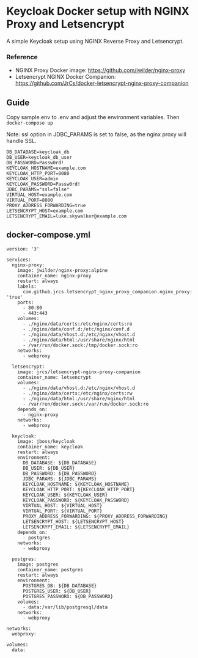 # Keycloak Docker setup with NGINX Proxy and Letsencrypt

A simple Keycloak setup using NGINX Reverse Proxy and Letsencrypt.

### Reference
* NGINX Proxy Docker image: https://github.com/jwilder/nginx-proxy
* Letsencrypt NGINX Docker Companion: https://github.com/JrCs/docker-letsencrypt-nginx-proxy-companion

## Guide
Copy sample.env to .env and adjust the environment variables.
Then ```docker-compose up```

Note: ssl option in JDBC_PARAMS is set to false, as the nginx proxy will handle SSL.
```
DB_DATABASE=keycloak_db
DB_USER=keycloak_db_user
DB_PASSWORD=Passw0rd!
KEYCLOAK_HOSTNAME=example.com
KEYCLOAK_HTTP_PORT=8080
KEYCLOAK_USER=admin
KEYCLOAK_PASSWORD=Passw0rd!
JDBC_PARAMS="ssl=false" 
VIRTUAL_HOST=example.com
VIRTUAL_PORT=8080
PROXY_ADDRESS_FORWARDING=true
LETSENCRYPT_HOST=example.com
LETSENCRYPT_EMAIL=luke.skywalker@example.com
```

## docker-compose.yml

```
version: '3'

services:
  nginx-proxy:
    image: jwilder/nginx-proxy:alpine
    container_name: nginx-proxy
    restart: always
    labels:
      com.github.jrcs.letsencrypt_nginx_proxy_companion.nginx_proxy: 'true'
    ports:
      - 80:80
      - 443:443
    volumes:
      - ./nginx/data/certs:/etc/nginx/certs:ro
      - ./nginx/data/conf.d:/etc/nginx/conf.d
      - ./nginx/data/vhost.d:/etc/nginx/vhost.d
      - ./nginx/data/html:/usr/share/nginx/html
      - /var/run/docker.sock:/tmp/docker.sock:ro
    networks:
      - webproxy

  letsencrypt:
    image: jrcs/letsencrypt-nginx-proxy-companion
    container_name: letsencrypt
    volumes:
      - ./nginx/data/vhost.d:/etc/nginx/vhost.d
      - ./nginx/data/certs:/etc/nginx/certs:rw
      - ./nginx/data/html:/usr/share/nginx/html
      - /var/run/docker.sock:/var/run/docker.sock:ro
    depends_on:
      - nginx-proxy
    networks:
      - webproxy

  keycloak:
    image: jboss/keycloak
    container_name: keycloak
    restart: always
    environment: 
      DB_DATABASE: ${DB_DATABASE}
      DB_USER: ${DB_USER}
      DB_PASSWORD: ${DB_PASSWORD}
      JDBC_PARAMS: ${JDBC_PARAMS}
      KEYCLOAK_HOSTNAME: ${KEYCLOAK_HOSTNAME}
      KEYCLOAK_HTTP_PORT: ${KEYCLOAK_HTTP_PORT}
      KEYCLOAK_USER: ${KEYCLOAK_USER}
      KEYCLOAK_PASSWORD: ${KEYCLOAK_PASSWORD}
      VIRTUAL_HOST: ${VIRTUAL_HOST}
      VIRTUAL_PORT: ${VIRTUAL_PORT}
      PROXY_ADDRESS_FORWARDING: ${PROXY_ADDRESS_FORWARDING}
      LETSENCRYPT_HOST: ${LETSENCRYPT_HOST}
      LETSENCRYPT_EMAIL: ${LETSENCRYPT_EMAIL}
    depends_on:
      - postgres
    networks:
      - webproxy

  postgres:
    image: postgres
    container_name: postgres
    restart: always
    environment:
      POSTGRES_DB: ${DB_DATABASE}
      POSTGRES_USER: ${DB_USER}
      POSTGRES_PASSWORD: ${DB_PASSWORD}
    volumes:
      - data:/var/lib/postgresql/data
    networks:
      - webproxy  
   
networks:
  webproxy:

volumes:
  data:
```

